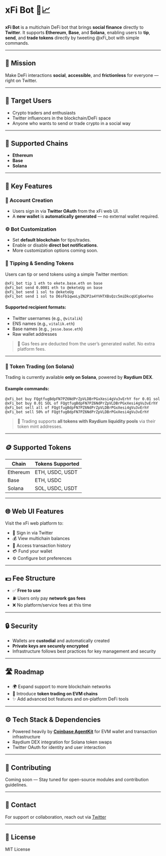 # xFi Bot 🤖📈

**xFi Bot** is a multichain DeFi bot that brings **social finance** directly to **Twitter**. It supports **Ethereum**, **Base**, and **Solana**, enabling users to **tip**, **send**, and **trade tokens** directly by tweeting @xFi_bot with simple commands.

---

## 🌟 Mission

Make DeFi interactions **social**, **accessible**, and **frictionless** for everyone — right on Twitter.

---

## 👥 Target Users

- Crypto traders and enthusiasts
- Twitter influencers in the blockchain/DeFi space
- Anyone who wants to send or trade crypto in a social way

---

## 🔗 Supported Chains

- **Ethereum**
- **Base**
- **Solana**

---

## 🧩 Key Features

### 🔐 Account Creation

- Users sign in via **Twitter OAuth** from the xFi web UI.
- A **new wallet** is **automatically generated** — no external wallet required.

### ⚙️ Bot Customization

- Set **default blockchain** for tips/trades.
- Enable or disable **direct bot notifications**.
- More customization options coming soon.

### 💸 Tipping & Sending Tokens

Users can tip or send tokens using a simple Twitter mention:

```text
@xFi_bot tip 1 eth to ekete.base.eth on base
@xFi_bot send 0.0001 eth to @eketeUg on base
@xFi_bot send 1 sol to @eketeUg
@xFi_bot send 1 sol to D6sFb1qwoLyZN2P2a4YVHTXBsQzc5miDkcqUCg6oeYeo
```

#### Supported recipient formats:

- Twitter usernames (e.g., `@vitalik`)
- ENS names (e.g., `vitalik.eth`)
- Base names (e.g., `jesse.base.eth`)
- Raw wallet addresses

> 🧾 Gas fees are deducted from the user’s generated wallet. No extra platform fees.

---

### 💱 Token Trading (on Solana)

Trading is currently available **only on Solana**, powered by **Raydium DEX**.

#### Example commands:

```text
@xFi_bot buy FQgtfugBdpFN7PZ6NdPrZpVLDBrPGxXesi4gVu3vErhY for 0.01 sol
@xFi_bot buy 0.01 SOL of FQgtfugBdpFN7PZ6NdPrZpVLDBrPGxXesi4gVu3vErhY
@xFi_bot sell all of FQgtfugBdpFN7PZ6NdPrZpVLDBrPGxXesi4gVu3vErhY
@xFi_bot sell 50% of FQgtfugBdpFN7PZ6NdPrZpVLDBrPGxXesi4gVu3vErhY
```

> 🔁 Trading supports **all tokens with Raydium liquidity pools** via their token mint addresses.

---

## 🪙 Supported Tokens

| Chain    | Tokens Supported |
| -------- | ---------------- |
| Ethereum | ETH, USDC, USDT  |
| Base     | ETH, USDC        |
| Solana   | SOL, USDC, USDT  |

---

## 🌐 Web UI Features

Visit the xFi web platform to:

- 🔐 Sign in via Twitter
- 💰 View multichain balances
- 📜 Access transaction history
- 💳 Fund your wallet
- ⚙️ Configure bot preferences

---

## 💵 Fee Structure

- ✅ **Free to use**
- ⛽ Users only pay **network gas fees**
- ❌ No platform/service fees at this time

---

## 🔒 Security

- Wallets are **custodial** and automatically created
- **Private keys are securely encrypted**
- Infrastructure follows best practices for key management and security

---

## 🛣️ Roadmap

- 🌍 Expand support to more blockchain networks
- 💱 Introduce **token trading on EVM chains**
- ✨ Add advanced bot features and on-platform DeFi tools

---

## ⚙️ Tech Stack & Dependencies

- Powered heavily by **[Coinbase AgentKit](https://github.com/coinbase/agentkit)** for EVM wallet and transaction infrastructure
- Raydium DEX integration for Solana token swaps
- Twitter OAuth for identity and user interaction

---

## 🤝 Contributing

Coming soon — Stay tuned for open-source modules and contribution guidelines.

---

## 📩 Contact

For support or collaboration, reach out via [Twitter](https://twitter.com/xFi_bot)

---

## 📝 License

MIT License
